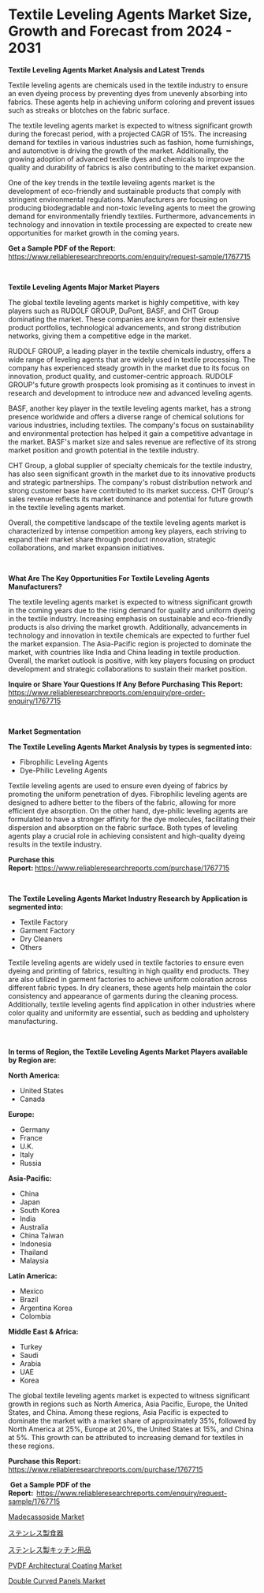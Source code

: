<p><h1>Textile Leveling Agents Market Size, Growth and Forecast from 2024 - 2031</h1></p><p><strong>Textile Leveling Agents Market Analysis and Latest Trends</strong></p>
<p><p>Textile leveling agents are chemicals used in the textile industry to ensure an even dyeing process by preventing dyes from unevenly absorbing into fabrics. These agents help in achieving uniform coloring and prevent issues such as streaks or blotches on the fabric surface.</p><p>The textile leveling agents market is expected to witness significant growth during the forecast period, with a projected CAGR of 15%. The increasing demand for textiles in various industries such as fashion, home furnishings, and automotive is driving the growth of the market. Additionally, the growing adoption of advanced textile dyes and chemicals to improve the quality and durability of fabrics is also contributing to the market expansion.</p><p>One of the key trends in the textile leveling agents market is the development of eco-friendly and sustainable products that comply with stringent environmental regulations. Manufacturers are focusing on producing biodegradable and non-toxic leveling agents to meet the growing demand for environmentally friendly textiles. Furthermore, advancements in technology and innovation in textile processing are expected to create new opportunities for market growth in the coming years.</p></p>
<p><strong>Get a Sample PDF of the Report:&nbsp;</strong> <a href="https://www.reliableresearchreports.com/enquiry/request-sample/1767715">https://www.reliableresearchreports.com/enquiry/request-sample/1767715</a></p>
<p>&nbsp;</p>
<p><strong>Textile Leveling Agents Major Market Players</strong></p>
<p><p>The global textile leveling agents market is highly competitive, with key players such as RUDOLF GROUP, DuPont, BASF, and CHT Group dominating the market. These companies are known for their extensive product portfolios, technological advancements, and strong distribution networks, giving them a competitive edge in the market.</p><p>RUDOLF GROUP, a leading player in the textile chemicals industry, offers a wide range of leveling agents that are widely used in textile processing. The company has experienced steady growth in the market due to its focus on innovation, product quality, and customer-centric approach. RUDOLF GROUP's future growth prospects look promising as it continues to invest in research and development to introduce new and advanced leveling agents.</p><p>BASF, another key player in the textile leveling agents market, has a strong presence worldwide and offers a diverse range of chemical solutions for various industries, including textiles. The company's focus on sustainability and environmental protection has helped it gain a competitive advantage in the market. BASF's market size and sales revenue are reflective of its strong market position and growth potential in the textile industry.</p><p>CHT Group, a global supplier of specialty chemicals for the textile industry, has also seen significant growth in the market due to its innovative products and strategic partnerships. The company's robust distribution network and strong customer base have contributed to its market success. CHT Group's sales revenue reflects its market dominance and potential for future growth in the textile leveling agents market.</p><p>Overall, the competitive landscape of the textile leveling agents market is characterized by intense competition among key players, each striving to expand their market share through product innovation, strategic collaborations, and market expansion initiatives.</p></p>
<p>&nbsp;</p>
<p><strong>What Are The Key Opportunities For Textile Leveling Agents Manufacturers?</strong></p>
<p><p>The textile leveling agents market is expected to witness significant growth in the coming years due to the rising demand for quality and uniform dyeing in the textile industry. Increasing emphasis on sustainable and eco-friendly products is also driving the market growth. Additionally, advancements in technology and innovation in textile chemicals are expected to further fuel the market expansion. The Asia-Pacific region is projected to dominate the market, with countries like India and China leading in textile production. Overall, the market outlook is positive, with key players focusing on product development and strategic collaborations to sustain their market position.</p></p>
<p><strong>Inquire or Share Your Questions If Any Before Purchasing This Report:</strong> <a href="https://www.reliableresearchreports.com/enquiry/pre-order-enquiry/1767715">https://www.reliableresearchreports.com/enquiry/pre-order-enquiry/1767715</a></p>
<p>&nbsp;</p>
<p><strong>Market Segmentation</strong></p>
<p><strong>The Textile Leveling Agents Market Analysis by types is segmented into:</strong></p>
<p><ul><li>Fibrophilic Leveling Agents</li><li>Dye-Philic Leveling Agents</li></ul></p>
<p><p>Textile leveling agents are used to ensure even dyeing of fabrics by promoting the uniform penetration of dyes. Fibrophilic leveling agents are designed to adhere better to the fibers of the fabric, allowing for more efficient dye absorption. On the other hand, dye-philic leveling agents are formulated to have a stronger affinity for the dye molecules, facilitating their dispersion and absorption on the fabric surface. Both types of leveling agents play a crucial role in achieving consistent and high-quality dyeing results in the textile industry.</p></p>
<p><strong>Purchase this Report:&nbsp;</strong><a href="https://www.reliableresearchreports.com/purchase/1767715">https://www.reliableresearchreports.com/purchase/1767715</a></p>
<p>&nbsp;</p>
<p><strong>The Textile Leveling Agents Market Industry Research by Application is segmented into:</strong></p>
<p><ul><li>Textile Factory</li><li>Garment Factory</li><li>Dry Cleaners</li><li>Others</li></ul></p>
<p><p>Textile leveling agents are widely used in textile factories to ensure even dyeing and printing of fabrics, resulting in high quality end products. They are also utilized in garment factories to achieve uniform coloration across different fabric types. In dry cleaners, these agents help maintain the color consistency and appearance of garments during the cleaning process. Additionally, textile leveling agents find application in other industries where color quality and uniformity are essential, such as bedding and upholstery manufacturing.</p></p>
<p>&nbsp;</p>
<p><strong>In terms of Region, the Textile Leveling Agents Market Players available by Region are:</strong></p>
<p>
    <p> <strong> North America: </strong>
        <ul>
            <li>United States</li>
            <li>Canada</li>
        </ul>
        </p> 
    <p> <strong> Europe: </strong>
        <ul>
            <li>Germany</li>
            <li>France</li>
            <li>U.K.</li>
            <li>Italy</li>
            <li>Russia</li>
        </ul>
        </p> 
    <p> <strong> Asia-Pacific: </strong>
        <ul>
            <li>China</li>
            <li>Japan</li>
            <li>South Korea</li>
            <li>India</li>
            <li>Australia</li>
            <li>China Taiwan</li>
            <li>Indonesia</li>
            <li>Thailand</li>
            <li>Malaysia</li>
        </ul>
        </p> 
    <p> <strong> Latin America: </strong>
        <ul>
            <li>Mexico</li>
            <li>Brazil</li>
            <li>Argentina Korea</li>
            <li>Colombia</li>
        </ul>
        </p> 
    <p> <strong> Middle East & Africa: </strong>
        <ul>
            <li>Turkey</li>
            <li>Saudi</li>
            <li>Arabia</li>
            <li>UAE</li>
            <li>Korea</li>
        </ul>
    </p>
    </p>
<p><p>The global textile leveling agents market is expected to witness significant growth in regions such as North America, Asia Pacific, Europe, the United States, and China. Among these regions, Asia Pacific is expected to dominate the market with a market share of approximately 35%, followed by North America at 25%, Europe at 20%, the United States at 15%, and China at 5%. This growth can be attributed to increasing demand for textiles in these regions.</p></p>
<p><strong>Purchase this Report: </strong><a href="https://www.reliableresearchreports.com/purchase/1767715">https://www.reliableresearchreports.com/purchase/1767715</a></p>
<p>&nbsp;<strong>Get a Sample PDF of the Report:&nbsp;&nbsp;</strong><a href="https://www.reliableresearchreports.com/enquiry/request-sample/1767715">https://www.reliableresearchreports.com/enquiry/request-sample/1767715</a></p>
<p><strong></strong></p>
<p><p><a href="https://issuu.com/reportprime-2/docs/madecassoside-market-size-2030.pptx">Madecassoside Market</a></p><p><a href="https://github.com/adcxff01450218/Market-Research-Report-List-1/blob/main/4640742771.md">ステンレス製食器</a></p><p><a href="https://github.com/xnljig2898992/Market-Research-Report-List-1/blob/main/5952523770.md">ステンレス製キッチン用品</a></p><p><a href="https://github.com/sonuprakash1/Market-Research-Report-List-1/blob/main/pvdf-architectural-coating-market.md">PVDF Architectural Coating Market</a></p><p><a href="https://github.com/Whitneyboyettebo9kiw7yr13/Market-Research-Report-List-1/blob/main/double-curved-panels-market.md">Double Curved Panels Market</a></p></p>
